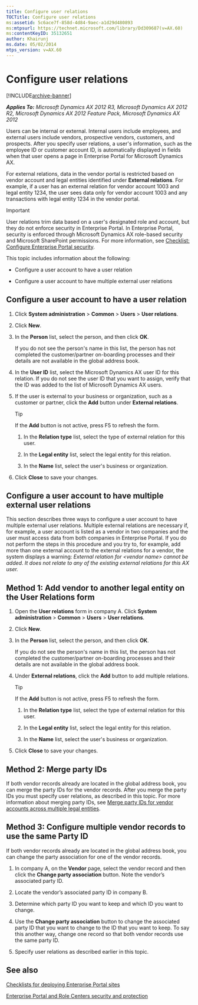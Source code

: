 ```yaml
---
title: Configure user relations
TOCTitle: Configure user relations
ms:assetid: 5c6ace7f-858d-4d84-9aec-a1d29d480893
ms:mtpsurl: https://technet.microsoft.com/library/Dd309687(v=AX.60)
ms:contentKeyID: 35132651
author: Khairunj
ms.date: 05/02/2014
mtps_version: v=AX.60
---
```


# Configure user relations 


[!INCLUDE[archive-banner](includes/archive-banner.md)]


_**Applies To:** Microsoft Dynamics AX 2012 R3, Microsoft Dynamics AX 2012 R2, Microsoft Dynamics AX 2012 Feature Pack, Microsoft Dynamics AX 2012_

Users can be internal or external. Internal users include employees, and external users include vendors, prospective vendors, customers, and prospects. After you specify user relations, a user's information, such as the employee ID or customer account ID, is automatically displayed in fields when that user opens a page in Enterprise Portal for Microsoft Dynamics AX.

For external relations, data in the vendor portal is restricted based on vendor account and legal entities identified under **External relations**. For example, if a user has an external relation for vendor account 1003 and legal entity 1234, the user sees data only for vendor account 1003 and any transactions with legal entity 1234 in the vendor portal.


> [!IMPORTANT]
> <P>User relations trim data based on a user's designated role and account, but they do not enforce security in Enterprise Portal. In Enterprise Portal, security is enforced through Microsoft Dynamics AX role-based security and Microsoft SharePoint permissions. For more information, see <A href="checklist-configure-enterprise-portal-security.md">Checklist: Configure Enterprise Portal security</A>.</P>



This topic includes information about the following:

  - Configure a user account to have a user relation

  - Configure a user account to have multiple external user relations

## Configure a user account to have a user relation

1.  Click **System administration** \> **Common** \> **Users** \> **User relations**.

2.  Click **New**.

3.  In the **Person** list, select the person, and then click **OK**.
    
    If you do not see the person's name in this list, the person has not completed the customer/partner on-boarding processes and their details are not available in the global address book.

4.  In the **User ID** list, select the Microsoft Dynamics AX user ID for this relation. If you do not see the user ID that you want to assign, verify that the ID was added to the list of Microsoft Dynamics AX users.

5.  If the user is external to your business or organization, such as a customer or partner, click the **Add** button under **External relations**.
    

    > [!TIP]
    > <P>If the <STRONG>Add</STRONG> button is not active, press F5 to refresh the form.</P>

    
    1.  In the **Relation type** list, select the type of external relation for this user.
    
    2.  In the **Legal entity** list, select the legal entity for this relation.
    
    3.  In the **Name** list, select the user's business or organization.

6.  Click **Close** to save your changes.

## Configure a user account to have multiple external user relations

This section describes three ways to configure a user account to have multiple external user relations. Multiple external relations are necessary if, for example, a user account is listed as a vendor in two companies and the user must access data from both companies in Enterprise Portal. If you do not perform the steps in this procedure and you try to, for example, add more than one external account to the external relations for a vendor, the system displays a warning: *External relation for \<vendor name\> cannot be added. It does not relate to any of the existing external relations for this AX user.*

## Method 1: Add vendor to another legal entity on the User Relations form

1.  Open the **User relations** form in company A. Click **System administration** \> **Common** \> **Users** \> **User relations**.

2.  Click **New**.

3.  In the **Person** list, select the person, and then click **OK**.
    
    If you do not see the person's name in this list, the person has not completed the customer/partner on-boarding processes and their details are not available in the global address book.

4.  Under **External relations**, click the **Add** button to add multiple relations.
    

    > [!TIP]
    > <P>If the <STRONG>Add</STRONG> button is not active, press F5 to refresh the form.</P>

    
    1.  In the **Relation type** list, select the type of external relation for this user.
    
    2.  In the **Legal entity** list, select the legal entity for this relation.
    
    3.  In the **Name** list, select the user's business or organization.

5.  Click **Close** to save your changes.

## Method 2: Merge party IDs

If both vendor records already are located in the global address book, you can merge the party IDs for the vendor records. After you merge the party IDs you must specify user relations, as described in this topic. For more information about merging party IDs, see [Merge party IDs for vendor accounts across multiple legal entities](merge-party-ids-for-vendor-accounts-across-multiple-legal-entities.md).

## Method 3: Configure multiple vendor records to use the same Party ID

If both vendor records already are located in the global address book, you can change the party association for one of the vendor records.

1.  In company A, on the **Vendor** page, select the vendor record and then click the **Change party association** button. Note the vendor’s associated party ID.

2.  Locate the vendor’s associated party ID in company B.

3.  Determine which party ID you want to keep and which ID you want to change.

4.  Use the **Change party association** button to change the associated party ID that you want to change to the ID that you want to keep. To say this another way, change one record so that both vendor records use the same party ID.

5.  Specify user relations as described earlier in this topic.

## See also

[Checklists for deploying Enterprise Portal sites](checklists-for-deploying-enterprise-portal-sites.md)

[Enterprise Portal and Role Centers security and protection](enterprise-portal-and-role-centers-security-and-protection.md)

  


